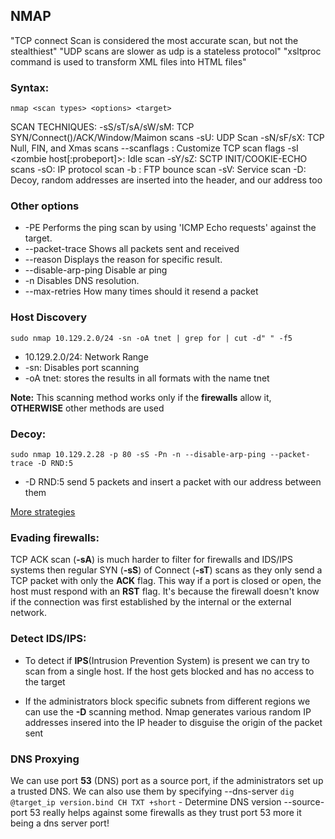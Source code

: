 ## NMAP
"TCP connect Scan is considered the most accurate scan, but not the stealthiest"
"UDP scans are slower as udp is a stateless protocol"
"xsltproc command is used to transform XML files into HTML files"
### Syntax:
```nmap <scan types> <options> <target>```

SCAN TECHNIQUES:
  -sS/sT/sA/sW/sM: TCP SYN/Connect()/ACK/Window/Maimon scans
  -sU: UDP Scan
  -sN/sF/sX: TCP Null, FIN, and Xmas scans
  --scanflags <flags>: Customize TCP scan flags
  -sI <zombie host[:probeport]>: Idle scan
  -sY/sZ: SCTP INIT/COOKIE-ECHO scans
  -sO: IP protocol scan
  -b <FTP relay host>: FTP bounce scan
  -sV: Service scan
  -D: Decoy, random addresses are inserted into the header, and our address too
  ### Other options
- -PE	Performs the ping scan by using 'ICMP Echo requests' against the target.
- --packet-trace	Shows all packets sent and received
- --reason	Displays the reason for specific result.
- --disable-arp-ping Disable ar ping
- -n	Disables DNS resolution.
- --max-retries How many times should it resend a packet
### Host Discovery
```sudo nmap 10.129.2.0/24 -sn -oA tnet | grep for | cut -d" " -f5```
- 10.129.2.0/24: Network Range
- -sn: Disables port scanning
- -oA tnet: stores the results in all formats with the name tnet

**Note:** This scanning method works only if the __firewalls__ allow it, **OTHERWISE** other methods are used
### Decoy:
```sudo nmap 10.129.2.28 -p 80 -sS -Pn -n --disable-arp-ping --packet-trace -D RND:5```
 - -D RND:5 send 5 packets and insert a packet with our address between them


[More strategies](https://nmap.org/book/host-discovery-strategies.html)

### Evading firewalls:
TCP ACK scan (**-sA**) is much harder to filter for firewalls and IDS/IPS systems then regular SYN (**-sS**) of Connect (**-sT**) scans as they only send a TCP packet with only the **ACK** flag. This way if a port is closed or open, the host must respond with an **RST** flag. It's because the firewall doesn't know if the connection was first established by the internal or the external network.

### Detect IDS/IPS:
- To detect if **IPS**(Intrusion Prevention System)
is present we can try to scan from a single host. If the host gets blocked and has no access to the target

- If the administrators block specific subnets from different regions we can use the **-D** scanning method. Nmap generates various random IP addresses insered into the IP header to disguise the origin of the packet sent

### DNS Proxying
We can use port **53** (DNS) port as a source port, if the administrators set up a trusted DNS. We can also use them by specifying --dns-server
```dig @target_ip version.bind CH TXT +short``` - Determine DNS version
--source-port 53 really helps against some firewalls as they trust port 53 more it being a dns server port!
